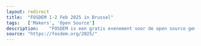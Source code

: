 ```yaml
---	
layout:	redirect
title:	"FOSDEM 1-2 Feb 2025 in Brussel"
tags:	['Makers', 'Open Source']
description:	"FOSDEM is een gratis evenement voor de open source gemeenschap om elkaar te ontmoeten, ideeën te delen en samen te werken. Registreren is niet nodig."
source:	"https://fosdem.org/2025/"
---	
```

